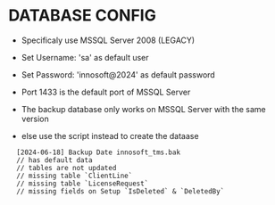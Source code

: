 # DATABASE CONFIG
- Specificaly use MSSQL Server 2008 (LEGACY)
- Set Username: 'sa' as default user
- Set Password: 'innosoft@2024' as default password
- Port 1433 is the default port of MSSQL Server

- The backup database only works on MSSQL Server with the same version
- else use the script instead to create the dataase
```
  [2024-06-18] Backup Date innosoft_tms.bak
  // has default data
  // tables are not updated
  // missing table `ClientLine`
  // missing table `LicenseRequest`
  // missing fields on Setup `IsDeleted` & `DeletedBy`
```

